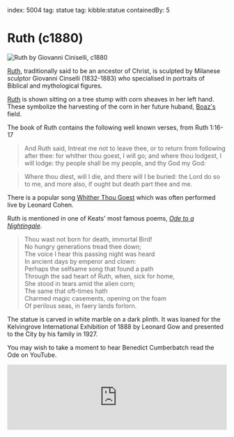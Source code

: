 index: 5004
tag: statue 
tag: kibble:statue
containedBy: 5

# Ruth (c1880)

![Ruth by Giovanni Ciniselli, c1880](image:ruth.jpg)

[Ruth](/wiki/Ruth_&#40;biblical_figure&#41;), traditionally said to be an ancestor of Christ, is sculpted
by Milanese sculptor Giovanni Cinselli (1832-1883) who specialised in
portraits of Biblical and mythological figures.

[Ruth](wiki/Book_of_Ruth) is shown sitting on a tree stump with corn sheaves in her
left hand. These symbolize the harvesting of the corn in her future
huband, [Boaz's](/wiki/Boaz) field.

The book of Ruth contains the following well known verses, from Ruth 1:16-17

> And Ruth said, Intreat me not to leave thee, or to return 
from following after thee: for whither thou goest, 
I will go; and where thou lodgest, I will lodge: 
thy people shall be my people, and thy God my God:

> Where thou diest, will I die, and there will I be buried: 
the Lord do so to me, and more also, if ought but death part thee and me.

There is a popular song [Whither Thou Goest](/wiki/Whither_Thou_Goest) which
was often performed live by Leonard Cohen.

Ruth is mentioned in one of Keats' most famous poems, [_Ode to a
Nightingale_](http://www.online-literature.com/keats/479/).

> Thou wast not born for death, immortal Bird!<br/>
No hungry generations tread thee down;<br/>
The voice I hear this passing night was heard<br/>
In ancient days by emperor and clown:<br/>
Perhaps the selfsame song that found a path<br/>
Through the sad heart of Ruth, when, sick for home,<br/>
She stood in tears amid the alien corn;<br/>
The same that oft-times hath<br/>
Charmed magic casements, opening on the foam<br/>
Of perilous seas, in faery lands forlorn.

The statue is carved in white marble on a dark plinth.  It was loaned
for the Kelvingrove International Exhibition of 1888 by Leonard
Gow and presented to the City by his family in 1927.

You may wish to take a moment to hear Benedict Cumberbatch read the 
Ode on YouTube.

<iframe width="100%" 
        src="https://www.youtube.com/embed/TdphtMWjies?rel=0" 
        frameborder="0" gesture="media" allow="encrypted-media" 
        allowfullscreen></iframe>
